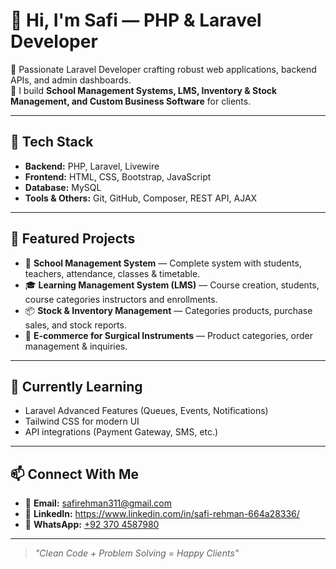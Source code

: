 # 👋 Hi, I'm Safi — PHP & Laravel Developer  

🚀 Passionate Laravel Developer crafting robust web applications, backend APIs, and admin dashboards.  
💼 I build **School Management Systems, LMS, Inventory & Stock Management, and Custom Business Software** for clients.

---

## 🔧 Tech Stack
- **Backend:** PHP, Laravel, Livewire
- **Frontend:** HTML, CSS, Bootstrap, JavaScript
- **Database:** MySQL
- **Tools & Others:** Git, GitHub, Composer, REST API, AJAX

---

## 📌 Featured Projects
- 🏫 **School Management System** — Complete system with students, teachers, attendance, classes & timetable.
- 🎓 **Learning Management System (LMS)** — Course creation, students, course categories instructors and enrollments.
- 📦 **Stock & Inventory Management** — Categories products, purchase sales, and stock reports.
- 🛒 **E-commerce for Surgical Instruments** — Product categories, order management & inquiries.

---

## 🌱 Currently Learning
- Laravel Advanced Features (Queues, Events, Notifications)
- Tailwind CSS for modern UI
- API integrations (Payment Gateway, SMS, etc.)

---

## 📫 Connect With Me
- 📧 **Email:** safirehman311@gmail.com
- 💬 **LinkedIn:** https://www.linkedin.com/in/safi-rehman-664a28336/
- 📱 **WhatsApp:** [+92 370 4587980](https://wa.me/923704587980)


---

> *"Clean Code + Problem Solving = Happy Clients"*  

